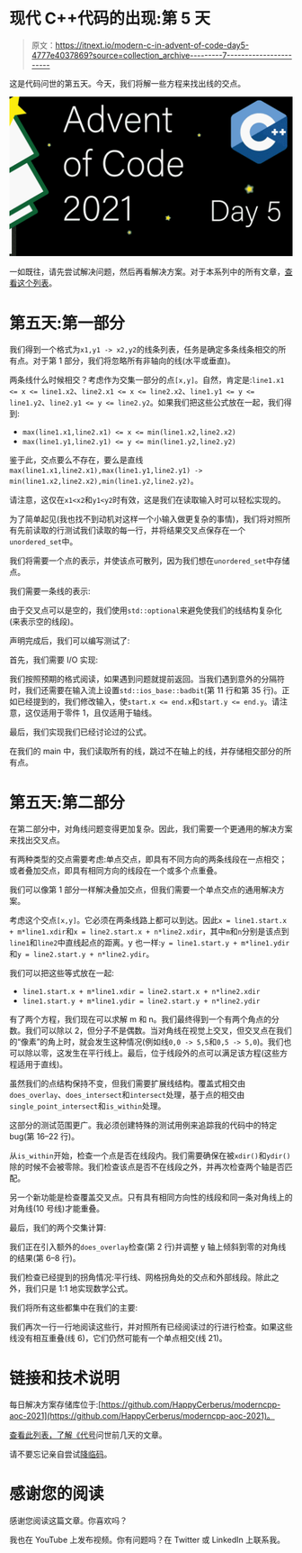 # 现代 C++代码的出现:第 5 天

> 原文：<https://itnext.io/modern-c-in-advent-of-code-day5-4777e4037869?source=collection_archive---------7----------------------->

这是代码问世的第五天。今天，我们将解一些方程来找出线的交点。

![](img/af8a7047073d5f237e5312f15ca8d457.png)

一如既往，请先尝试解决问题，然后再看解决方案。对于本系列中的所有文章，[查看这个列表](https://medium.com/@happy.cerberus/list/advent-of-code-2021-using-modern-c-c5814cb6666e)。

# 第五天:第一部分

我们得到一个格式为`x1,y1 -> x2,y2`的线条列表，任务是确定多条线条相交的所有点。对于第 1 部分，我们将忽略所有非轴向的线(水平或垂直)。

两条线什么时候相交？考虑作为交集一部分的点`[x,y]`。自然，肯定是:`line1.x1 <= x <= line1.x2`、`line2.x1 <= x <= line2.x2`、`line1.y1 <= y <= line1.y2`、`line2.y1 <= y <= line2.y2`。如果我们把这些公式放在一起，我们得到:

*   `max(line1.x1,line2.x1) <= x <= min(line1.x2,line2.x2)`
*   `max(line1.y1,line2.y1) <= y <= min(line1.y2,line2.y2)`

鉴于此，交点要么不存在，要么是直线`max(line1.x1,line2.x1),max(line1.y1,line2.y1) -> min(line1.x2,line2.x2),min(line1.y2,line2.y2)`。

请注意，这仅在`x1<x2`和`y1<y2`时有效，这是我们在读取输入时可以轻松实现的。

为了简单起见(我也找不到动机对这样一个小输入做更复杂的事情)，我们将对照所有先前读取的行测试我们读取的每一行，并将结果交叉点保存在一个`unordered_set`中。

我们将需要一个点的表示，并使该点可散列，因为我们想在`unordered_set`中存储点。

我们需要一条线的表示:

由于交叉点可以是空的，我们使用`std::optional`来避免使我们的线结构复杂化(来表示空的线段)。

声明完成后，我们可以编写测试了:

首先，我们需要 I/O 实现:

我们按照预期的格式阅读，如果遇到问题就提前返回。当我们遇到意外的分隔符时，我们还需要在输入流上设置`std::ios_base::badbit`(第 11 行和第 35 行)。正如已经提到的，我们修改输入，使`start.x <= end.x`和`start.y <= end.y`。请注意，这仅适用于零件 1，且仅适用于轴线。

最后，我们实现我们已经讨论过的公式。

在我们的 main 中，我们读取所有的线，跳过不在轴上的线，并存储相交部分的所有点。

# 第五天:第二部分

在第二部分中，对角线问题变得更加复杂。因此，我们需要一个更通用的解决方案来找出交叉点。

有两种类型的交点需要考虑:单点交点，即具有不同方向的两条线段在一点相交；或者叠加交点，即具有相同方向的线段在一个或多个点重叠。

我们可以像第 1 部分一样解决叠加交点，但我们需要一个单点交点的通用解决方案。

考虑这个交点`[x,y]`。它必须在两条线路上都可以到达。因此`x = line1.start.x + m*line1.xdir`和`x = line2.start.x + n*line2.xdir`，其中`m`和`n`分别是该点到`line1`和`line2`中直线起点的距离。y 也一样:`y = line1.start.y + m*line1.ydir`和`y = line2.start.y + n*line2.ydir`。

我们可以把这些等式放在一起:

*   `line1.start.x + m*line1.xdir = line2.start.x + n*line2.xdir`
*   `line1.start.y + m*line1.ydir = line2.start.y + n*line2.ydir`

有了两个方程，我们现在可以求解 m 和 n。我们最终得到一个有两个角点的分数。我们可以除以 2，但分子不是偶数。当对角线在视觉上交叉，但交叉点在我们的“像素”的角上时，就会发生这种情况(例如线`0,0 -> 5,5`和`0,5 -> 5,0`)。我们也可以除以零，这发生在平行线上。最后，位于线段外的点可以满足该方程(这些方程适用于直线)。

虽然我们的点结构保持不变，但我们需要扩展线结构。覆盖式相交由`does_overlay`、`does_intersect`和`intersect`处理，基于点的相交由`single_point_intersect`和`is_within`处理。

这部分的测试范围更广。我必须创建特殊的测试用例来追踪我的代码中的特定 bug(第 16–22 行)。

从`is_within`开始，检查一个点是否在线段内。我们需要确保在被`xdir()`和`ydir()`除的时候不会被零除。我们检查该点是否不在线段之外，并再次检查两个轴是否匹配。

另一个新功能是检查覆盖交叉点。只有具有相同方向性的线段和同一条对角线上的对角线(10 号线)才能重叠。

最后，我们的两个交集计算:

我们正在引入额外的`does_overlay`检查(第 2 行)并调整 y 轴上倾斜到零的对角线的结果(第 6–8 行)。

我们检查已经提到的拐角情况:平行线、网格拐角处的交点和外部线段。除此之外，我们只是 1:1 地实现数学公式。

我们将所有这些都集中在我们的主要:

我们再次一行一行地阅读这些行，并对照所有已经阅读过的行进行检查。如果这些线没有相互重叠(线 6)，它们仍然可能有一个单点相交(线 21)。

# 链接和技术说明

每日解决方案存储库位于:[https://github.com/HappyCerberus/moderncpp-aoc-2021](https://github.com/HappyCerberus/moderncpp-aoc-2021)。

[查看此列表，了解《代号](https://medium.com/@happy.cerberus/list/advent-of-code-2021-using-modern-c-c5814cb6666e)问世前几天的文章。

请不要忘记亲自尝试[降临码](https://adventofcode.com/2021)。

# 感谢您的阅读

感谢您阅读这篇文章。你喜欢吗？

我也在 YouTube 上发布视频。你有问题吗？在 Twitter 或 LinkedIn 上联系我。